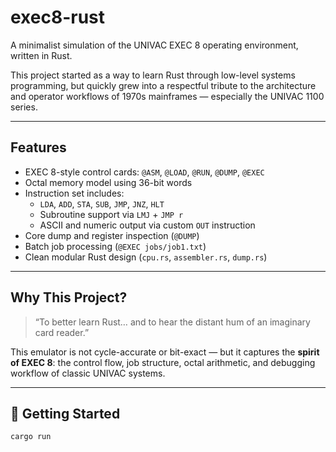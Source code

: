 # exec8-rust

A minimalist simulation of the UNIVAC EXEC 8 operating environment, written in Rust.

This project started as a way to learn Rust through low-level systems programming, but quickly grew into a respectful tribute to the architecture and operator workflows of 1970s mainframes — especially the UNIVAC 1100 series.

---

##  Features

-  EXEC 8-style control cards: `@ASM`, `@LOAD`, `@RUN`, `@DUMP`, `@EXEC`
-  Octal memory model using 36-bit words
- Instruction set includes:
    - `LDA`, `ADD`, `STA`, `SUB`, `JMP`, `JNZ`, `HLT`
    - Subroutine support via `LMJ` + `JMP r`
    - ASCII and numeric output via custom `OUT` instruction
-  Core dump and register inspection (`@DUMP`)
-  Batch job processing (`@EXEC jobs/job1.txt`)
-  Clean modular Rust design (`cpu.rs`, `assembler.rs`, `dump.rs`)

---

##  Why This Project?

> “To better learn Rust… and to hear the distant hum of an imaginary card reader.”

This emulator is not cycle-accurate or bit-exact — but it captures the **spirit of EXEC 8**:
the control flow, job structure, octal arithmetic, and debugging workflow of classic UNIVAC systems.

---

## 🔧 Getting Started

```bash
cargo run

